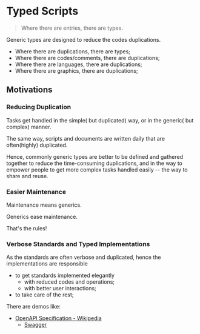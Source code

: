 # Typed Scripts

<!--
```yaml
date: 2019-11-11T14:23:52+0800
titles:
  - Typed Scripts
  - Generics and Types
  - Verbose Standards and Typed Implementations 
```
-->

> Where there are entries, there are types.

Generic types are designed to reduce the codes duplications.

- Where there are duplications, there are types;
- Where there are codes/comments, there are duplications;
- Where there are languages, there are duplications;
- Where there are graphics, there are duplications;

## Motivations

### Reducing Duplication

Tasks get handled in the simple( but duplicated) way, or in the generic( but complex) manner.

The same way, scripts and documents are written daily that are often(highly) duplicated.

Hence, commonly generic types are better to be defined and gathered together
to reduce the time-consuming duplications,
and in the way to empower people to get more complex tasks handled easily --
the way to share and reuse.

### Easier Maintenance

Maintenance means generics.

Generics ease maintenance.

That's the rules!

### Verbose Standards and Typed Implementations 

As the standards are often verbose and duplicated,
hence the implementations are responsible

- to get standards implemented elegantly
	- with reduced codes and operations;
	- with better user interactions;
- to take care of the rest;

There are demos like:

- [OpenAPI Specification - Wikipedia](https://en.wikipedia.org/wiki/OpenAPI_Specification)
	- [Swagger](https://swagger.io/)
